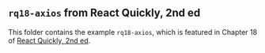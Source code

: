 ## `rq18-axios` from React Quickly, 2nd ed

This folder contains the example `rq18-axios`, which is featured in Chapter 18 of [React Quickly, 2nd ed](https://reactquickly.dev).
